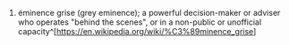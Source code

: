1. éminence grise (grey eminence); a powerful decision-maker or adviser who operates "behind the scenes", or in a non-public or unofficial capacity^[https://en.wikipedia.org/wiki/%C3%89minence_grise]